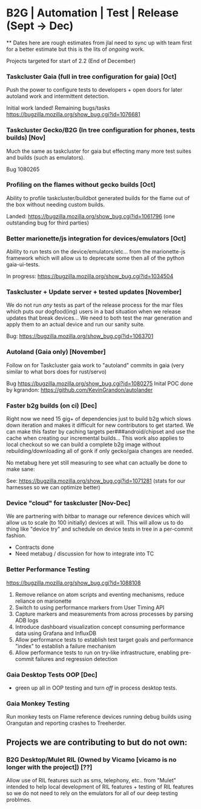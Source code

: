 # B2G | Automation | Test | Release (Sept -> Dec)

** Dates here are rough estimates from jlal need to sync up with team
first for a better estimate but this is the lits of _ongoing_ work.

Projects targeted for start of 2.2 (End of December)

### Taskcluster Gaia (full in tree configuration for gaia) [Oct]

  Push the power to configure tests to developers + open doors for
  later autoland work and intermittent detection.
  
  Initial work landed! Remaining bugs/tasks https://bugzilla.mozilla.org/show_bug.cgi?id=1076681

### Taskcluster Gecko/B2G (In tree configuration for phones, tests builds) [Nov]

  Much the same as taskcluster for gaia but effecting many more test
  suites and builds (such as emulators).
  
  Bug 1080265

### Profiling on the flames without gecko builds [Oct]

  Ability to profile taskcluster/buildbot generated builds for the
  flame out of the box without needing custom builds.
  
  Landed: https://bugzilla.mozilla.org/show_bug.cgi?id=1061796 (one outstanding bug for third parties) 
  

### Better marionette/js integration for devices/emulators [Oct]

  Ability to run tests on the device/emulators/etc... from the
  marionette-js framework which will allow us to deprecate some then all
  of the python gaia-ui-tests.
  
  In progress: https://bugzilla.mozilla.org/show_bug.cgi?id=1034504

  
### Taskcluster + Update server + tested updates [November]

  We do not run _any_ tests as part of the release process for the
  mar files which puts our dogfood(ing) users in a bad situation when
  we release updates that break devices... We need to both test the
  mar generation and apply them to an actual device and run our sanity
  suite.
  
  Bug: https://bugzilla.mozilla.org/show_bug.cgi?id=1063701

### Autoland (Gaia only) [November]

  Follow on for Taskcluster gaia work to "autoland" commits in gaia
  (very similar to what bors does for rust/servo)
  
  Bug https://bugzilla.mozilla.org/show_bug.cgi?id=1080275 
  Inital POC done by kgrandon: https://github.com/KevinGrandon/autolander


### Faster b2g builds (on ci) [Dec]

  Right now we need 15 gig+ of dependencies just to build b2g which
  slows down iteration and makes it difficult for new contributors to get
  started. We can make this faster by caching targets per###android/chipset
  and use the cache when creating our incremental builds... This work also
  applies to local checkout so we can build a complete b2g image without
  rebuilding/downloading all of gonk if only gecko/gaia changes are
  needed.
  
  No metabug here yet still measuring to see what can actually be done to make sane:
  
  See: https://bugzilla.mozilla.org/show_bug.cgi?id=1071281 (stats for our harnesses so we can optimize better)

### Device "cloud" for taskcluster [Nov-Dec]

  We are partnering with bitbar to manage our reference devices which
  will allow us to scale (to 100 initially) devices at will. This will
  allow us to do thing like "device try" and schedule on device tests in
  tree in a per-commit fashion.
  
  - Contracts done
  - Need metabug / discussion for how to integrate into TC

### Better Performance Testing

  https://bugzilla.mozilla.org/show_bug.cgi?id=1088108

  1. Remove reliance on atom scripts and eventing mechanisms, reduce reliance on marionette
  2. Switch to using performance markers from User Timing API
  3. Capture markers and measurements from across processes by parsing ADB logs
  4. Introduce dashboard visualization concept consuming performance data using Grafana and InfluxDB
  5. Allow performance tests to establish test target goals and performance "index" to establish a failure mechanism
  6. Allow performance tests to run on try-like infrastructure, enabling pre-commit failures and regression detection
  
### Gaia Desktop Tests OOP [Dec]

 - green up all in OOP testing and turn _off_ in process desktop tests.

### Gaia Monkey Testing

  Run monkey tests on Flame reference devices running debug builds using
  Orangutan and reporting crashes to Treeherder.

## Projects we are contributing to but do not own:

### B2G Desktop/Mulet RIL (Owned by Vicamo [vicamo is no longer with the project]) [??]

  Allow use of RIL features such as sms, telephony, etc.. from
  "Mulet" intended to help local development of RIL features +
  testing of RIL features so we do not need to rely on the emulators for
  all of our deep testing problmes.

